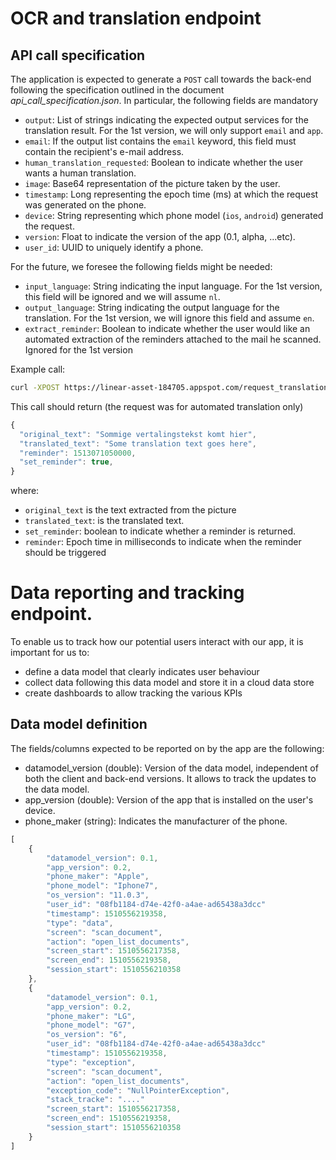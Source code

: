 # OCR and translation endpoint

## API call specification
The application is expected to generate a `POST` call towards the back-end following the specification outlined in the document _api_call_specification.json_. In particular, the following fields are mandatory

 - `output`: List of strings indicating the expected output services for the translation result. For the 1st version, we will only support `email` and `app`.
 - `email`: If the output list contains the `email` keyword, this field must contain the recipient's e-mail address.
 - `human_translation_requested`: Boolean to indicate whether the user wants a human translation.
 - `image`: Base64 representation of the picture taken by the user.
 - `timestamp`: Long representing the epoch time (ms) at which the request was generated on the phone.
 - `device`: String representing which phone model (`ios`, `android`) generated the request.
 - `version`: Float to indicate the version of the app (0.1, alpha, ...etc).
 - `user_id`: UUID to uniquely identify a phone.

For the future, we foresee the following fields might be needed:

 - `input_language`: String indicating the input language. For the 1st version, this field will be ignored and we will assume `nl`.
 - `output_language`: String indicating the output language for the translation. For the 1st version, we will ignore this field and assume `en`.
 - `extract_reminder`: Boolean to indicate whether the user would like an automated extraction of the reminders attached to the mail he scanned. Ignored for the 1st version

Example call:
```bash
curl -XPOST https://linear-asset-184705.appspot.com/request_translation -H "Content-Type: text/json" --data-binary "@fixture/test_request.json"
```

This call should return (the request was for automated translation only)
```javascript
{
  "original_text": "Sommige vertalingstekst komt hier",
  "translated_text": "Some translation text goes here",
  "reminder": 1513071050000,
  "set_reminder": true,
}
```
where:

  - `original_text` is the text extracted from the picture
  - `translated_text`: is the translated text.
  - `set_reminder`: boolean to indicate whether a reminder is returned.
  - `reminder`: Epoch time in milliseconds to indicate when the reminder should be triggered

# Data reporting and tracking endpoint.
To enable us to track how our potential users interact with our app, it is important for us to:
  - define a data model that clearly indicates user behaviour
  - collect data following this data model and store it in a cloud data store
  - create dashboards to allow tracking the various KPIs

## Data model definition
The fields/columns expected to be reported on by the app are the following:
  - datamodel_version (double): Version of the data model, independent of both the client and back-end versions. It allows to track the updates to the data model.
  - app_version (double): Version of the app that is installed on the user's device.
  - phone_maker (string): Indicates the manufacturer of the phone.




```javascript
[
    {
        "datamodel_version": 0.1,
        "app_version": 0.2,
        "phone_maker": "Apple",
        "phone_model": "Iphone7",
        "os_version": "11.0.3",
        "user_id": "08fb1184-d74e-42f0-a4ae-ad65438a3dcc"
        "timestamp": 1510556219358,
        "type": "data",
        "screen": "scan_document",
        "action": "open_list_documents",
        "screen_start": 1510556217358,
        "screen_end": 1510556219358,
        "session_start": 1510556210358
    },
    {
        "datamodel_version": 0.1,
        "app_version": 0.2,
        "phone_maker": "LG",
        "phone_model": "G7",
        "os_version": "6",
        "user_id": "08fb1184-d74e-42f0-a4ae-ad65438a3dcc"
        "timestamp": 1510556219358,
        "type": "exception",
        "screen": "scan_document",
        "action": "open_list_documents",
        "exception_code": "NullPointerException",
        "stack_tracke": "...."
        "screen_start": 1510556217358,
        "screen_end": 1510556219358,
        "session_start": 1510556210358
    }
]
```